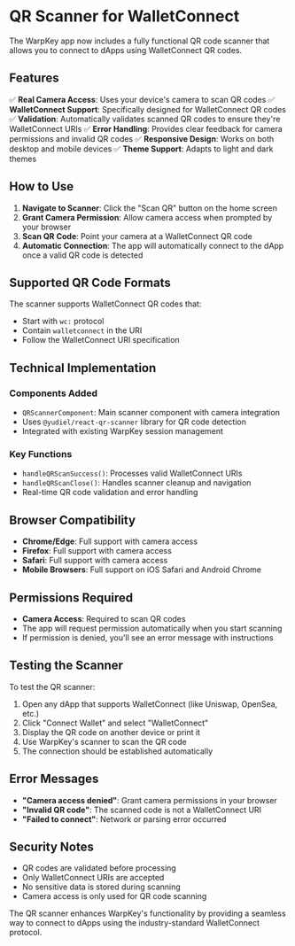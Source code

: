 # QR Scanner for WalletConnect

The WarpKey app now includes a fully functional QR code scanner that allows you to connect to dApps using WalletConnect QR codes.

## Features

✅ **Real Camera Access**: Uses your device's camera to scan QR codes
✅ **WalletConnect Support**: Specifically designed for WalletConnect QR codes
✅ **Validation**: Automatically validates scanned QR codes to ensure they're WalletConnect URIs
✅ **Error Handling**: Provides clear feedback for camera permissions and invalid QR codes
✅ **Responsive Design**: Works on both desktop and mobile devices
✅ **Theme Support**: Adapts to light and dark themes

## How to Use

1. **Navigate to Scanner**: Click the "Scan QR" button on the home screen
2. **Grant Camera Permission**: Allow camera access when prompted by your browser
3. **Scan QR Code**: Point your camera at a WalletConnect QR code
4. **Automatic Connection**: The app will automatically connect to the dApp once a valid QR code is detected

## Supported QR Code Formats

The scanner supports WalletConnect QR codes that:
- Start with `wc:` protocol
- Contain `walletconnect` in the URI
- Follow the WalletConnect URI specification

## Technical Implementation

### Components Added
- `QRScannerComponent`: Main scanner component with camera integration
- Uses `@yudiel/react-qr-scanner` library for QR code detection
- Integrated with existing WarpKey session management

### Key Functions
- `handleQRScanSuccess()`: Processes valid WalletConnect URIs
- `handleQRScanClose()`: Handles scanner cleanup and navigation
- Real-time QR code validation and error handling

## Browser Compatibility

- **Chrome/Edge**: Full support with camera access
- **Firefox**: Full support with camera access
- **Safari**: Full support with camera access
- **Mobile Browsers**: Full support on iOS Safari and Android Chrome

## Permissions Required

- **Camera Access**: Required to scan QR codes
- The app will request permission automatically when you start scanning
- If permission is denied, you'll see an error message with instructions

## Testing the Scanner

To test the QR scanner:
1. Open any dApp that supports WalletConnect (like Uniswap, OpenSea, etc.)
2. Click "Connect Wallet" and select "WalletConnect"
3. Display the QR code on another device or print it
4. Use WarpKey's scanner to scan the QR code
5. The connection should be established automatically

## Error Messages

- **"Camera access denied"**: Grant camera permissions in your browser
- **"Invalid QR code"**: The scanned code is not a WalletConnect URI
- **"Failed to connect"**: Network or parsing error occurred

## Security Notes

- QR codes are validated before processing
- Only WalletConnect URIs are accepted
- No sensitive data is stored during scanning
- Camera access is only used for QR code scanning

The QR scanner enhances WarpKey's functionality by providing a seamless way to connect to dApps using the industry-standard WalletConnect protocol.